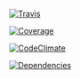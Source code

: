 [![Travis][build-badge]][build-status]

[![Coverage][coverage-badge]][coverage-status]

[![CodeClimate][codeclimate-badge]][codeclimate-status]

[![Dependencies][dependencies-badge]][dependencies-status]

<!-- Definitions -->

[build-badge]: https://img.shields.io/travis/magarcia/magarcia.io/master.svg
[build-status]: https://travis-ci.org/magarcia/magarcia.io
[coverage-badge]: https://api.codeclimate.com/v1/badges/39f857d5f9d48d9e6e51/test_coverage
[coverage-status]: https://codeclimate.com/github/magarcia/blog/test_coverage
[codeclimate-badge]: https://api.codeclimate.com/v1/badges/39f857d5f9d48d9e6e51/maintainability
[codeclimate-status]: https://codeclimate.com/github/magarcia/blog/maintainability
[dependencies-badge]: https://david-dm.org/magarcia/magarcia.io.svg
[dependencies-status]: https://david-dm.org/magarcia/magarcia.io
